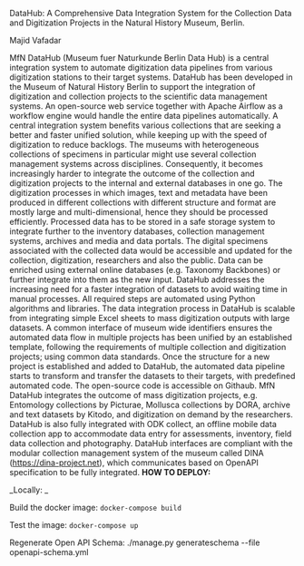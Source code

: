 DataHub: A Comprehensive Data Integration System for the Collection Data and Digitization Projects in the Natural History Museum, Berlin.

Majid Vafadar

MfN DataHub (Museum fuer Naturkunde Berlin Data Hub) is a central integration system to automate digitization data pipelines from various digitization stations to their target systems. DataHub has been developed in the Museum of Natural History Berlin to support the integration of digitization and collection projects to the scientific data management systems. An open-source web service together with Apache Airflow as a workflow engine would handle the entire data pipelines automatically. 
A central integration system benefits various collections that are seeking a better and faster unified solution, while keeping up with the speed of digitization to reduce backlogs. The museums with heterogeneous collections of specimens in particular might use several collection management systems across disciplines. Consequently, it becomes increasingly harder to integrate the outcome of the collection and digitization projects to the internal and external databases in one go. The digitization processes in which images, text and metadata have been produced in different collections with different structure and format are mostly large and multi-dimensional, hence they should be processed efficiently. Processed data has to be stored in a safe storage system to integrate further to the inventory databases, collection management systems, archives and media and data portals. The digital specimens associated with the collected data would be accessible and updated for the collection, digitization, researchers and also the public. Data can be enriched using external online databases (e.g. Taxonomy Backbones) or further integrate into them as the new input.
DataHub addresses the increasing need for a faster integration of datasets to avoid waiting time in manual processes.  All required steps are automated using Python algorithms and libraries. The data integration process in DataHub is scalable from integrating simple Excel sheets to mass digitization outputs with large datasets. A common interface of museum wide identifiers ensures the automated data flow in multiple projects has been unified by an established template, following the requirements of multiple collection and digitization projects; using common data standards. Once the structure for a new project is established and added to DataHub, the automated data pipeline starts to transform and transfer the datasets to their targets, with predefined automated code. The open-source code is accessible on Githaub.
MfN DataHub integrates the outcome of mass digitization projects, e.g. Entomology collections by Picturae, Mollusca collections by DORA, archive and text datasets by Kitodo, and digitization on demand by the researchers. DataHub is also fully integrated with ODK collect, an offline mobile data collection app to accommodate data entry for assessments, inventory, field data collection and photography. DataHub interfaces are compliant with the modular collection management system of the museum called DINA (https://dina-project.net), which communicates based on OpenAPI specification to be fully integrated.
**HOW TO DEPLOY:**

_Locally: _

Build the docker image:
`docker-compose build`

Test the image:
`docker-compose up`

Regenerate Open API Schema:
./manage.py generateschema --file openapi-schema.yml

